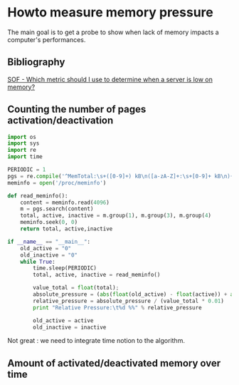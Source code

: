 # Howto measure memory pressure
The main goal is to get a probe to show when lack of memory impacts a computer's performances.

## Bibliography
[SOF - Which metric should I use to determine when a server is low on memory?](http://serverfault.com/questions/437138/which-metric-should-i-use-to-determine-when-a-server-is-low-on-memory)

## Counting the number of pages activation/deactivation
```python
import os
import sys
import re
import time

PERIODIC = 1
pgs = re.compile('^MemTotal:\s+([0-9]+) kB\n([a-zA-Z]+:\s+[0-9]+ kB\n){5}Active:\s+([0-9]+) kB\nInactive:\s+([0-9]+) kB')
meminfo = open('/proc/meminfo')

def read_meminfo():
    content = meminfo.read(4096)
    m = pgs.search(content)
    total, active, inactive = m.group(1), m.group(3), m.group(4)
    meminfo.seek(0, 0)
    return total, active,inactive

if __name__ == "__main__":
    old_active = "0"
    old_inactive = "0"
    while True:
        time.sleep(PERIODIC)
        total, active, inactive = read_meminfo()

        value_total = float(total);
        absolute_pressure = (abs(float(old_active) - float(active)) + abs(float(old_inactive) - float(inactive))) / 2.0;
        relative_pressure = absolute_pressure / (value_total * 0.01)
        print "Relative Pressure:\t%d %%" % relative_pressure

        old_active = active
        old_inactive = inactive
  ```
Not great : we need to integrate time notion to the algorithm.

## Amount of activated/deactivated memory over time

